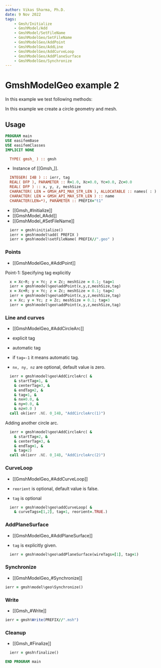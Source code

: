 ```yaml
---
author: Vikas Sharma, Ph.D.
date: 9 Nov 2022
tags:
    - Gmsh/Initialize
    - GmshModel/Add
    - GmshModel/SetFileName
    - GmshModelGeo/SetFileName
    - GmshModelGeo/AddPoint
    - GmshModelGeo/AddLine
    - GmshModelGeo/AddCurveLoop
    - GmshModelGeo/AddPlaneSurface
    - GmshModelGeo/Synchronize
---
```


# GmshModelGeo example 2

In this example we test following methods:

In this example we create a circle geometry and mesh.

## Usage

```fortran
PROGRAM main
USE easifemBase
USE easifemClasses
IMPLICIT NONE
```

```fortran
  TYPE( gmsh_ ) :: gmsh
```

- Instance of [[Gmsh_]].

```fortran
  INTEGER( I4B ) :: ierr, tag
  REAL( DFP ), PARAMETER :: R=1.0, Xc=0.0, Yc=0.0, Zc=0.0
  REAL( DFP ) :: x, y, z, meshSize
  CHARACTER( LEN = GMSH_API_MAX_STR_LEN ), ALLOCATABLE :: names( : )
  CHARACTER( LEN = GMSH_API_MAX_STR_LEN ) :: name
  CHARACTER(LEN=*), PARAMETER :: PREFIX="t1"
```

- [[Gmsh_#Initialize]]
- [[GmshModel_#Add]]
- [[GmshModel_#SetFileName]]

```fortran
  ierr = gmsh%initialize()
  ierr = gmsh%model%add( PREFIX )
  ierr = gmsh%model%setFileName( PREFIX//".geo" )
```

### Points

- [[GmshModelGeo_#AddPoint]]

Point-1: Specifying tag explicitly

```fortran
  x = Xc-R; y = Yc; z = Zc; meshSize = 0.1; tag=1
  ierr = gmsh%model%geo%addPoint(x,y,z,meshSize,tag)
  x = Xc+R; y = Yc; z = Zc; meshSize = 0.1; tag=2
  ierr = gmsh%model%geo%addPoint(x,y,z,meshSize,tag)
  x = Xc; y = Yc; z = Zc; meshSize = 0.1; tag=3
  ierr = gmsh%model%geo%addPoint(x,y,z,meshSize,tag)
```

### Line and curves

- [[GmshModelGeo_#AddCircleArc]]

- explicit tag
- automatic tag
- if `tag=-1` it means automatic tag.
- `nx, ny, nz` are optional, default value is zero.

```fortran
  ierr = gmsh%model%geo%AddCircleArc( &
    & startTag=1, &
    & centerTag=3, &
    & endTag=2, &
    & tag=1, &
    & nx=0.0, &
    & ny=0.0, &
    & nz=0.0 )
  call ok(ierr .NE. 0_I4B, "AddCircleArc(1)")
```

Adding another circle arc.

```fortran
  ierr = gmsh%model%geo%AddCircleArc( &
    & startTag=2, &
    & centerTag=3, &
    & endTag=1, &
    & tag=2)
  call ok(ierr .NE. 0_I4B, "AddCircleArc(2)")
```

### CurveLoop

- [[GmshModelGeo_#AddCurveLoop]]

- `reorient` is optional, default value is false.
- `tag` is optional

```fortran
  ierr = gmsh%model%geo%addCurveLoop( &
    & curveTags=[1,2], tag=1, reorient=.TRUE.)
```

### AddPlaneSurface

- [[GmshModelGeo_#AddPlaneSurface]]

- `tag` is explicitly given.

```fortran
  ierr = gmsh%model%geo%addPlaneSurface(wireTags=[1], tag=1)
```

### Synchronize

- [[GmshModelGeo_#Synchronize]]

```fortran
ierr = gmsh%model%geo%Synchronize()
```

### Write

- [[Gmsh_#Write]]

```fortran
ierr = gmsh%Write(PREFIX//".msh")
```

### Cleanup

- [[Gmsh_#Finalize]]

```fortran
  ierr = gmsh%finalize()

END PROGRAM main
```
